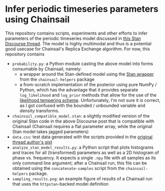 # Infer periodic timeseries parameters using Chainsail

This repository contains scripts, experiments and other efforts to infer parameters of the periodic timeseries model discussed in [this Stan Discourse thread](https://discourse.mc-stan.org/t/ideas-for-modelling-a-periodic-timeseries/22038).
The model is highly multimodal and thus is a potential good usecase for Chainsail's Replica Exchange algorithm.
For now, this repository contains
- `probability.py`: a Python module casting the above model into forms consumable by Chainsail, namely:
  - a wrapper around the Stan-defined model using the [Stan wrapper](https://github.com/tweag/chainsail-resources/blob/main/chainsail_helpers/chainsail_helpers/pdf/stan/__init__.py) from the `chainsail-helpers` package
  - a from-scratch implementation of the posterior using pure NumPy / Python, which has the advantage that it provides separate `log_likelihood` and `log_prior` methods that allow for the use of the [likelihood tempering scheme](https://github.com/tweag/chainsail-resources/blob/main/documentation/algorithms/replica_exchange.md#likelihood-tempering). Unfortunately, I'm not sure it is correct, as I got confused with the bounded / unbounded variable and density transforms.
- `chainsail_compatible_model.stan`: a slightly modified version of the original Stan code in the above Discourse post that is compatible with Chainsail (Chainsail requires a flat parameter array, while the original Stan model takes jagged parameters)
- `data.csv`: test data generated with the scripts provided in the [original thread author's gist ](https://gist.github.com/mike-lawrence/716973647a9656133c49e012f4547103)
- `analyze_stan_model_results.py`: a Python script that plots histograms and traces for all (transformed) parameters as well as a 2D histogram of phase vs. frequency. It expects a single `.npy` file with all samples as its only command line argument; after a Chainsail run, this file can be obtained using the `concatenate-samples` script from the `chainsail-helpers` package.
- `sampling_results.png`: an example figure of results of a Chainsail run that uses the `httpstan`-backed model definition
